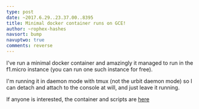 ```yaml
---
type: post
date: ~2017.6.29..23.37.00..8395
title: Minimal docker container runs on GCE!
author: ~rophex-hashes
navsort: bump
navuptwo: true
comments: reverse
---
```


I've run a minimal docker container and amazingly it managed to run in the f1.micro instance (you can run one such instance for free).

I'm running it in daemon mode with tmux (not the urbit daemon mode) so I can detach and attach to the console at will, and just leave it running.

If anyone is interested, the container and scripts are [here](https://github.com/asssaf/urbit-docker-alpine)